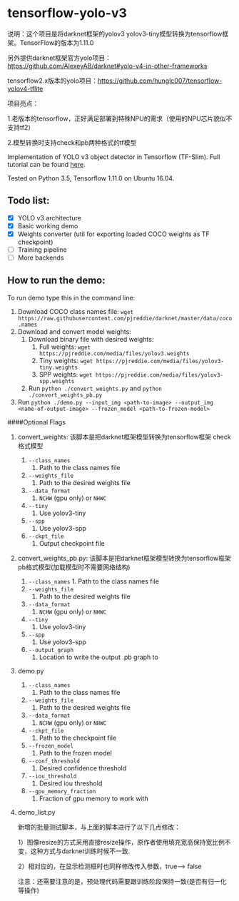 # tensorflow-yolo-v3

说明：这个项目是将darknet框架的yolov3 yolov3-tiny模型转换为tensorflow框架。TensorFlow的版本为1.11.0

另外提供darknet框架官方yolo项目：https://github.com/AlexeyAB/darknet#yolo-v4-in-other-frameworks

tensorflow2.x版本的yolo项目：https://github.com/hunglc007/tensorflow-yolov4-tflite


项目亮点：

1.老版本的tensorflow，正好满足部署到特殊NPU的需求（使用的NPU芯片貌似不支持tf2）

2.模型转换时支持check和pb两种格式的tf模型

Implementation of YOLO v3 object detector in Tensorflow (TF-Slim). Full tutorial can be found [here](https://medium.com/@pawekapica_31302/implementing-yolo-v3-in-tensorflow-tf-slim-c3c55ff59dbe).

Tested on Python 3.5, Tensorflow 1.11.0 on Ubuntu 16.04.

## Todo list:
- [x] YOLO v3 architecture
- [x] Basic working demo
- [x] Weights converter (util for exporting loaded COCO weights as TF checkpoint)
- [ ] Training pipeline
- [ ] More backends

## How to run the demo:
To run demo type this in the command line:

1. Download COCO class names file: `wget https://raw.githubusercontent.com/pjreddie/darknet/master/data/coco.names`
2. Download and convert model weights:    
    1. Download binary file with desired weights: 
        1. Full weights: `wget https://pjreddie.com/media/files/yolov3.weights`
        1. Tiny weights: `wget https://pjreddie.com/media/files/yolov3-tiny.weights` 
        1. SPP weights: `wget https://pjreddie.com/media/files/yolov3-spp.weights` 
    2. Run `python ./convert_weights.py` and `python ./convert_weights_pb.py`        
3. Run `python ./demo.py --input_img <path-to-image> --output_img <name-of-output-image> --frozen_model <path-to-frozen-model>`


####Optional Flags
1. convert_weights: 该脚本是把darknet框架模型转换为tensorflow框架 check格式模型
    1. `--class_names`
        1. Path to the class names file
    2. `--weights_file`
        1. Path to the desired weights file
    3. `--data_format`
        1.  `NCHW` (gpu only) or `NHWC`
    4. `--tiny`
        1. Use yolov3-tiny
    5. `--spp`
        1. Use yolov3-spp
    6. `--ckpt_file`
        1. Output checkpoint file
2. convert_weights_pb.py: 该脚本是把darknet框架模型转换为tensorflow框架 pb格式模型(加载模型时不需要网络结构)
    1. `--class_names`
            1. Path to the class names file
    2. `--weights_file`
        1. Path to the desired weights file    
    3. `--data_format`
        1.  `NCHW` (gpu only) or `NHWC`
    4. `--tiny`
        1. Use yolov3-tiny
    5. `--spp`
        1. Use yolov3-spp
    6. `--output_graph`
        1. Location to write the output .pb graph to
3. demo.py
    1. `--class_names`
        1. Path to the class names file
    2. `--weights_file`
        1. Path to the desired weights file
    3. `--data_format`
        1.  `NCHW` (gpu only) or `NHWC`
    4. `--ckpt_file`
        1. Path to the checkpoint file
    5. `--frozen_model`
        1. Path to the frozen model
    6. `--conf_threshold`
        1. Desired confidence threshold
    7. `--iou_threshold`
        1. Desired iou threshold
    8. `--gpu_memory_fraction`
        1. Fraction of gpu memory to work with

4. demo_list.py

    新增的批量测试脚本，与上面的脚本进行了以下几点修改：
    
    1）图像resize的方式采用直接resize操作，原作者使用填充宽高保持宽比例不变，这种方式与darknet训练时候不一致.
    
    2）相对应的，在显示检测框时也同样修改传入参数，true——> false
    
    注意：还需要注意的是，预处理代码需要跟训练阶段保持一致(是否有归一化等操作)

